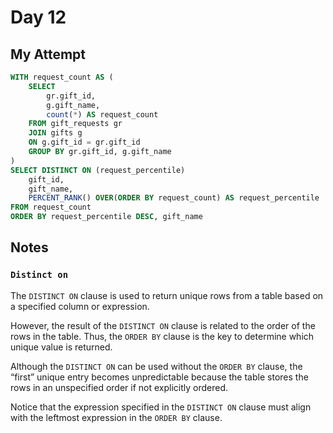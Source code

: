 # Day 12

## My Attempt

```sql
WITH request_count AS (
	SELECT 
		gr.gift_id,
		g.gift_name,
		count(*) AS request_count
	FROM gift_requests gr
	JOIN gifts g 
	ON g.gift_id = gr.gift_id 
	GROUP BY gr.gift_id, g.gift_name 
)
SELECT DISTINCT ON (request_percentile)
	gift_id,
	gift_name,
	PERCENT_RANK() OVER(ORDER BY request_count) AS request_percentile
FROM request_count
ORDER BY request_percentile DESC, gift_name
```

## Notes

### `Distinct on`

The `DISTINCT ON` clause is used to return unique rows from a table based on a specified column or expression. 

However, the result of the `DISTINCT ON` clause is related to the order of the rows in the table. Thus, the `ORDER BY` clause is the key to determine which unique value is returned.

Although the `DISTINCT ON` can be used without the `ORDER BY` clause, the “first” unique entry becomes unpredictable because the table stores the rows in an unspecified order if not explicitly ordered.

Notice that the expression specified in the `DISTINCT ON` clause must align with the leftmost expression in the `ORDER BY` clause.

